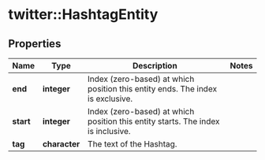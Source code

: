 # twitter::HashtagEntity


## Properties
Name | Type | Description | Notes
------------ | ------------- | ------------- | -------------
**end** | **integer** | Index (zero-based) at which position this entity ends.  The index is exclusive. | 
**start** | **integer** | Index (zero-based) at which position this entity starts.  The index is inclusive. | 
**tag** | **character** | The text of the Hashtag. | 


